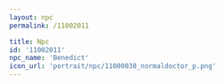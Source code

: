 ```yaml
---
layout: npc
permalink: /11002011

title: Npc
id: '11002011'
npc_name: 'Benedict'
icon_url: 'portrait/npc/11000038_normaldoctor_p.png'
---
```

